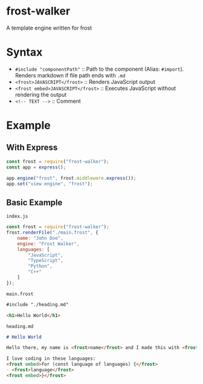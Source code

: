 # frost-walker
A template engine written for frost

# Syntax
- `#include "componentPath"`           :: Path to the component (Alias: `#import`). Renders markdown if file path ends with `.md`
- `<frost>JAVASCRIPT</frost>`          :: Renders JavaScript output
- `<frost embed>JAVASCRIPT</frost>`    :: Executes JavaScript without rendering the output
- `<!-- TEXT -->`                      :: Comment


# Example

## With Express

```js
const frost = require("frost-walker");
const app = express();

app.engine("frost", frost.middleware.express());
app.set("view engine", "frost");
```

## Basic Example

`index.js`
```js
const frost = require("frost-walker");
frost.renderFile("./main.frost", {
    name: "John Doe",
    engine: "Frost Walker",
    languages: [
        "JavaScript",
        "TypeScript",
        "Python",
        "C++"
    ]
});
```

`main.frost`
```html
#include "./heading.md"

<h1>Hello World</h1>
```

`heading.md`
```md
# Hello World

Hello there, my name is <frost>name</frost> and I made this with <frost>engine</frost> template engine.

I love coding in these languages:
<frost embed>for (const language of languages) {</frost>
- <frost>language</frost>
<frost embed>}</frost>
```
